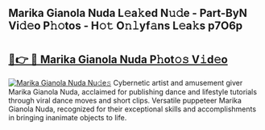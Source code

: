 ## Marika Gianola Nuda L𝚎a𝚔ed N𝚞𝚍e - Part-ByN Vi𝚍𝚎o P𝚑𝚘tos - H𝚘𝚝 O𝚗𝚕yf𝚊ns L𝚎a𝚔s p7O6p

# <h2><a href="http://kf8e4kk.oniu.top/?m=Marika+Gianola+Nuda">🔗👉 🔴 Marika Gianola Nuda P𝚑ot𝚘𝚜 V𝚒d𝚎o</a></h2>

[![Marika Gianola Nuda Nu𝚍e𝚜](https://i.imgur.com/0qMVB7G.gif)](http://kf8e4kk.oniu.top/?m=Marika+Gianola+Nuda)
Cybernetic artist and amusement giver Marika Gianola Nuda, acclaimed for publishing dance and lifestyle tutorials through viral dance moves and short clips. Versatile puppeteer Marika Gianola Nuda, recognized for their exceptional skills and accomplishments in bringing inanimate objects to life.  
